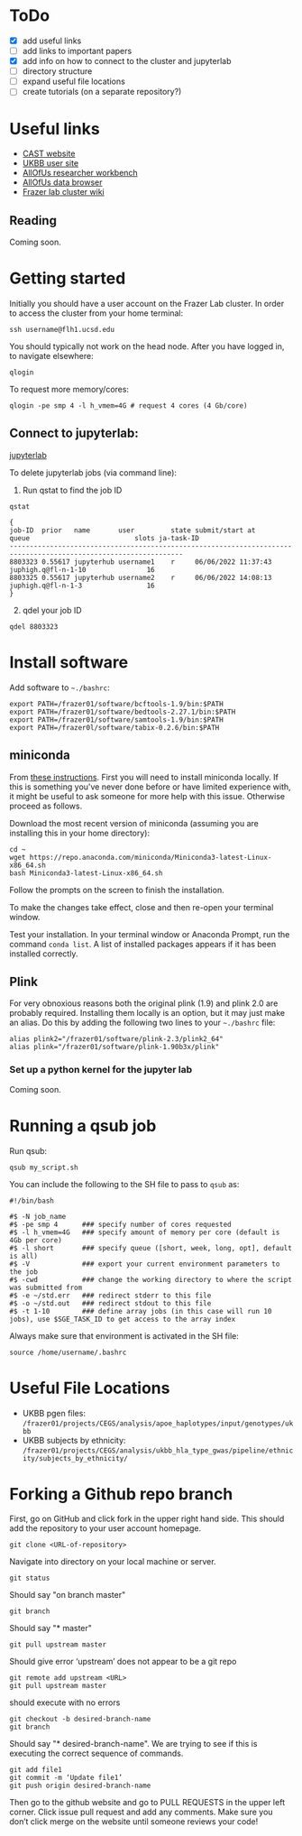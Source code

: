 # ToDo
- [x] add useful links
- [ ] add links to important papers
- [x] add info on how to connect to the cluster and jupyterlab
- [ ] directory structure
- [ ] expand useful file locations
- [ ] create tutorials (on a separate repository?)

# Useful links
- [CAST website](https://admixgenomics.ucsd.edu/)
- [UKBB user site](https://bbams.ndph.ox.ac.uk/ams/researcher_home.jsp)
- [AllOfUs researcher workbench](https://workbench.researchallofus.org/login)
- [AllOfUs data browser](https://databrowser.researchallofus.org/)
- [Frazer lab cluster wiki](https://github.com/frazer-lab/cluster/wiki)

## Reading
Coming soon.

# Getting started

Initially you should have a user account on the Frazer Lab cluster. In order to access the cluster from your home terminal:
```
ssh username@flh1.ucsd.edu
```
You should typically not work on the head node. After you have logged in, to navigate elsewhere:
```
qlogin
```
To request more memory/cores:
```
qlogin -pe smp 4 -l h_vmem=4G # request 4 cores (4 Gb/core)
```

## Connect to jupyterlab:
[jupyterlab](https://flh1.ucsd.edu:9000/user/username/lab)

To delete jupyterlab jobs (via command line):

1. Run qstat to find the job ID 
```
qstat
```

```
{
job-ID  prior   name       user         state submit/start at     queue                          slots ja-task-ID
-----------------------------------------------------------------------------------------------------------------
8803323 0.55617 jupyterhub username1    r     06/06/2022 11:37:43 juphigh.q@fl-n-1-10               16
8803325 0.55617 jupyterhub username2    r     06/06/2022 14:08:13 juphigh.q@fl-n-1-3                16
}
```

2. qdel your job ID
```
qdel 8803323
```

# Install software

Add software to `~./bashrc`:
```
export PATH=/frazer01/software/bcftools-1.9/bin:$PATH
export PATH=/frazer01/software/bedtools-2.27.1/bin:$PATH
export PATH=/frazer01/software/samtools-1.9/bin:$PATH
export PATH=/frazer0l/software/tabix-0.2.6/bin:$PATH
```

## miniconda 

From [these instructions](https://docs.conda.io/projects/conda/en/latest/user-guide/install/linux.html). First you will need to install miniconda locally. If this is something you've never done before or have limited experience with, it might be useful to ask someone for more help with this issue. Otherwise proceed as follows.

Download the most recent version of miniconda (assuming you are installing this in your home directory):
```
cd ~
wget https://repo.anaconda.com/miniconda/Miniconda3-latest-Linux-x86_64.sh
bash Miniconda3-latest-Linux-x86_64.sh
```
Follow the prompts on the screen to finish the installation.

To make the changes take effect, close and then re-open your terminal window.

Test your installation. In your terminal window or Anaconda Prompt, run the command `conda list`. A list of installed packages appears if it has been installed correctly.


## Plink
For very obnoxious reasons both the original plink (1.9) and plink 2.0 are probably required. Installing them locally is an option, but it may just make an alias. Do this by adding the following two lines to your `~./bashrc` file:
```
alias plink2="/frazer01/software/plink-2.3/plink2_64"
alias plink="/frazer01/software/plink-1.90b3x/plink"
```


### Set up a python kernel for the jupyter lab
Coming soon.


# Running a qsub job
Run qsub:
```
qsub my_script.sh
```

You can include the following to the SH file to pass to `qsub` as:
```
#!/bin/bash

#$ -N job_name
#$ -pe smp 4      ### specify number of cores requested
#$ -l h_vmem=4G   ### specify amount of memory per core (default is 4Gb per core)
#$ -l short       ### specify queue ([short, week, long, opt], default is all)
#$ -V             ### export your current environment parameters to the job
#$ -cwd           ### change the working directory to where the script was submitted from
#$ -e ~/std.err   ### redirect stderr to this file
#$ -o ~/std.out   ### redirect stdout to this file
#$ -t 1-10        ### define array jobs (in this case will run 10 jobs), use $SGE_TASK_ID to get access to the array index
```

Always make sure that environment is activated in the SH file:
```
source /home/username/.bashrc
```

# Useful File Locations

- UKBB pgen files: `/frazer01/projects/CEGS/analysis/apoe_haplotypes/input/genotypes/ukbb`
- UKBB subjects by ethnicity: `/frazer01/projects/CEGS/analysis/ukbb_hla_type_gwas/pipeline/ethnicity/subjects_by_ethnicity/`

# Forking a Github repo branch

First, go on GitHub and click fork in the upper right hand side. This should add the repository to your user account homepage.

```
git clone <URL-of-repository>
```
Navigate into directory on your local machine or server.
```
git status
```
Should say "on branch master"
```
git branch
```
Should say "* master"
```
git pull upstream master
```

Should give error ‘upstream’ does not appear to be a git repo
```
git remote add upstream <URL>
git pull upstream master
```
should execute with no errors
```
git checkout -b desired-branch-name
git branch
```
Should say "* desired-branch-name". We are trying to see if this is executing the correct sequence of commands.
```
git add file1
git commit -m ‘Update file1’
git push origin desired-branch-name
```

Then go to the github website and go to PULL REQUESTS in the upper left corner. Click issue pull request and add any comments. Make sure you don’t click merge on the website until someone reviews your code!
